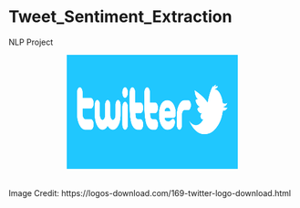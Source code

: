 # Tweet_Sentiment_Extraction
NLP Project

<p align="center">
 <img src="Color-Twitter-Logo.jpg" width="300" height="200">
</p> <br>
Image Credit: https://logos-download.com/169-twitter-logo-download.html

